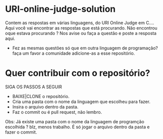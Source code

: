 # URI-online-judge-solution
Contem as respostas em várias linguagens, do URI Online Judge em C....
Aqui você vai encontrar as respostas que está procurando.
Não encontrou oque estava procurando ? Nos avise ou faça a questão e poste a resposta aqui.

 - Fez as mesmas questões só que em outra linguagem de programação? faça um favor a comunidade adicione-as a esse repositório.
 
  <h1>Quer contribuir com o repositório? </h1>
  SIGA OS PASSOS A SEGUIR
  
   - BAIXE|CLONE o repositório.
   - Cria uma pasta com o nome da linguagem que escolheu para fazer.
   - Insira o arquivo dentro da pasta.
   - Faz o commit ou é pull request, não lembro.

Obs: Já existe uma pasta com o nome da linguagem de programção escolhida ? blz, menos trabalho.
É só jogar o arquivo dentro da pasta e fazer o commit.
